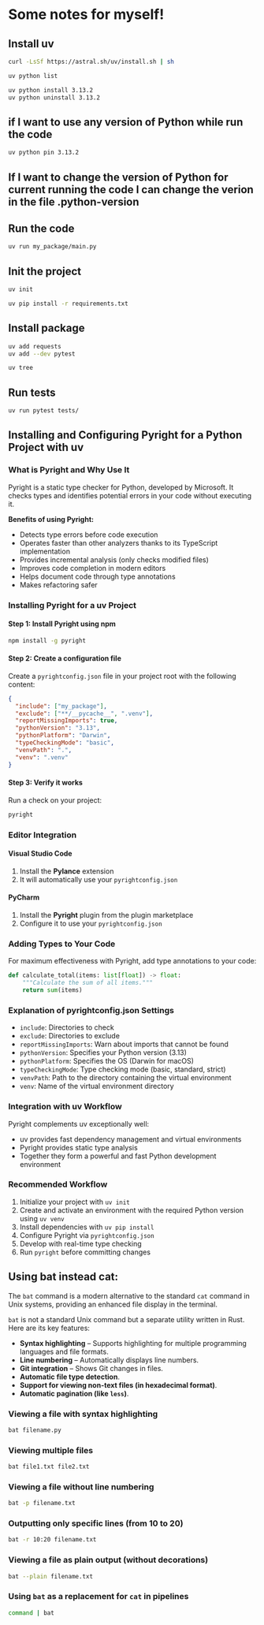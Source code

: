 # Some notes for myself!

## Install uv
```sh
curl -LsSf https://astral.sh/uv/install.sh | sh
```

```sh
uv python list
```

```sh
uv python install 3.13.2
uv python uninstall 3.13.2
```

## if I want to use any version of Python while run the code
```sh
uv python pin 3.13.2
```

## If I want to change the version of Python for current running the code I can change the verion in the file .python-version

## Run the code
```sh
uv run my_package/main.py
```

## Init the project
```sh
uv init
```

```sh
uv pip install -r requirements.txt
```

## Install package
```sh
uv add requests
uv add --dev pytest
```

```sh
uv tree
```

## Run tests
```sh
uv run pytest tests/
```

## Installing and Configuring Pyright for a Python Project with uv

### What is Pyright and Why Use It

Pyright is a static type checker for Python, developed by Microsoft. It checks types and identifies potential errors in your code without executing it.

**Benefits of using Pyright:**
- Detects type errors before code execution
- Operates faster than other analyzers thanks to its TypeScript implementation
- Provides incremental analysis (only checks modified files)
- Improves code completion in modern editors
- Helps document code through type annotations
- Makes refactoring safer

### Installing Pyright for a uv Project

#### Step 1: Install Pyright using npm

```bash
npm install -g pyright
```

#### Step 2: Create a configuration file

Create a `pyrightconfig.json` file in your project root with the following content:

```json
{
  "include": ["my_package"],
  "exclude": ["**/__pycache__", ".venv"],
  "reportMissingImports": true,
  "pythonVersion": "3.13",
  "pythonPlatform": "Darwin",
  "typeCheckingMode": "basic",
  "venvPath": ".",
  "venv": ".venv"
}
```

#### Step 3: Verify it works

Run a check on your project:

```bash
pyright
```

### Editor Integration

#### Visual Studio Code

1. Install the **Pylance** extension
2. It will automatically use your `pyrightconfig.json`

#### PyCharm

1. Install the **Pyright** plugin from the plugin marketplace
2. Configure it to use your `pyrightconfig.json`

### Adding Types to Your Code

For maximum effectiveness with Pyright, add type annotations to your code:

```python
def calculate_total(items: list[float]) -> float:
    """Calculate the sum of all items."""
    return sum(items)
```

### Explanation of pyrightconfig.json Settings

- `include`: Directories to check
- `exclude`: Directories to exclude
- `reportMissingImports`: Warn about imports that cannot be found
- `pythonVersion`: Specifies your Python version (3.13)
- `pythonPlatform`: Specifies the OS (Darwin for macOS)
- `typeCheckingMode`: Type checking mode (basic, standard, strict)
- `venvPath`: Path to the directory containing the virtual environment
- `venv`: Name of the virtual environment directory

### Integration with uv Workflow

Pyright complements uv exceptionally well:
- uv provides fast dependency management and virtual environments
- Pyright provides static type analysis
- Together they form a powerful and fast Python development environment

### Recommended Workflow

1. Initialize your project with `uv init`
2. Create and activate an environment with the required Python version using `uv venv`
3. Install dependencies with `uv pip install`
4. Configure Pyright via `pyrightconfig.json`
5. Develop with real-time type checking
6. Run `pyright` before committing changes

## Using bat instead cat:

The `bat` command is a modern alternative to the standard `cat` command in Unix systems, providing an enhanced file display in the terminal.

`bat` is not a standard Unix command but a separate utility written in Rust. Here are its key features:

- **Syntax highlighting** – Supports highlighting for multiple programming languages and file formats.
- **Line numbering** – Automatically displays line numbers.
- **Git integration** – Shows Git changes in files.
- **Automatic file type detection**.
- **Support for viewing non-text files (in hexadecimal format)**.
- **Automatic pagination (like `less`)**.

### Viewing a file with syntax highlighting
```sh
bat filename.py
```

### Viewing multiple files
```sh
bat file1.txt file2.txt
```

### Viewing a file without line numbering
```sh
bat -p filename.txt
```

### Outputting only specific lines (from 10 to 20)
```sh
bat -r 10:20 filename.txt
```

### Viewing a file as plain output (without decorations)
```sh
bat --plain filename.txt
```

### Using `bat` as a replacement for `cat` in pipelines
```sh
command | bat
```
